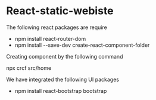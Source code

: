 # React-static-webiste

The following react packages are require

* npm install react-router-dom
* npm install --save-dev create-react-component-folder

Creating component by the following command

npx crcf src/home

We have integrated the following UI packages

* npm install react-bootstrap bootstrap